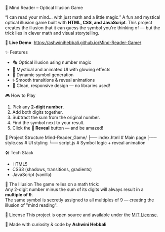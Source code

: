 🔮 Mind Reader – Optical Illusion Game

“I can read your mind… with just math and a little magic.”
A fun and mystical optical illusion game built with **HTML, CSS, and JavaScript**. This project creates the illusion that it can guess the symbol you're thinking of — but the trick lies in clever math and visual storytelling.

🔗 **Live Demo**: https://ashwinihebbali.github.io/Mind-Reader-Game/

✨ Features
- 🎭 Optical illusion using number magic  
- 🌌 Mystical and animated UI with glowing effects  
- 🔢 Dynamic symbol generation  
- 🌀 Smooth transitions & reveal animations  
- 🎨 Clean, responsive design — no libraries used!

🎮 How to Play
1. Pick any **2-digit number**.  
2. Add both digits together.  
3. Subtract the sum from the original number.  
4. Find the symbol next to your result.  
5. Click the **🔮 Reveal** button — and be amazed!

📁 Project Structure
Mind-Reader_Game/
├── index.html # Main page
├── style.css # UI styling
└── script.js # Symbol logic + reveal animation

 🛠️ Tech Stack
- HTML5  
- CSS3 (shadows, transitions, gradients)  
- JavaScript (vanilla)

🧠 The Illusion
The game relies on a math trick:  
Any 2-digit number minus the sum of its digits will always result in a **multiple of 9**.  
The same symbol is secretly assigned to all multiples of 9 — creating the illusion of "mind reading".

📜 License
This project is open source and available under the [MIT License](LICENSE).

🙌 Made with curiosity & code by **Ashwini Hebbali**

